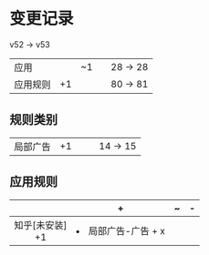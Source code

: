 # 变更记录

v52 -> v53

||||||
|-|:-:|:-:|:-:|:-:|
|应用||~1||28 -> 28|
|应用规则|+1|||80 -> 81|

## 规则类别

||||||
|-|:-:|:-:|:-:|:-:|
|局部广告|+1|||14 -> 15|

## 应用规则

||+|~|-|
|:-:|-|-|-|
|知乎[未安装]<br>+1|<li>局部广告-广告 + x|||
